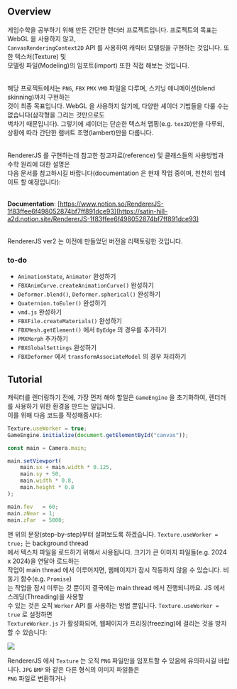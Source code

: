 ## Overview
게임수학을 공부하기 위해 만든 간단한 렌더러 프로젝트입니다. 프로젝트의 목표는 WebGL 을 사용하지 않고, <br>
`CanvasRenderingContext2D` API 를 사용하여 캐릭터 모델링을 구현하는 것입니다. 또한 텍스처(Texture) 및 <br>
모델링 파일(Modeling)의 임포트(import) 또한 직접 해보는 것입니다. <br><br>

해당 프로젝트에서는 `PNG`, `FBX` `PMX` `VMD` 파일을 다루며, 스키닝 애니메이션(blend skinning)까지 구현하는 <br>
것이 최종 목표입니다. WebGL 을 사용하지 않기에, 다양한 셰이더 기법들을 다룰 수는 없습니다(삼각형을 그리는 것만으로도 <br>
벅차기 때문입니다). 그렇기에 셰이더는 단순한 텍스처 맵핑(e.g. `tex2D`)만을 다루되, 상황에 따라 간단한 램버트 조명(lambert)만을 다룹니다. <br><br>

RendererJS 를 구현하는데 참고한 참고자료(reference) 및 클래스들의 사용방법과 수학 원리에 대한 설명은 <br>
다음 문서를 참고하시길 바랍니다(documentation 은 현재 작업 중이며, 천천히 업데이트 할 예정입니다): <br><br>

**Documentation**: [https://www.notion.so/RendererJS-1f83ffee6f498052874bf7ff891dce93](https://satin-hill-a2d.notion.site/RendererJS-1f83ffee6f498052874bf7ff891dce93) <br><br>

RendererJS ver2 는 이전에 만들었던 버전을 리팩토링한 것입니다. 

### to-do
- `AnimationState`, `Animator` 완성하기
- `FBXAnimCurve.createAnimationCurve()` 완성하기
- `Deformer.blend()`, `Deformer.spherical()` 완성하기
- `Quaternion.toEuler()` 완성하기
- `vmd.js` 완성하기
- `FBXFile.createMaterials()` 완성하기
- `FBXMesh.getElement()` 에서 `ByEdge` 의 경우를 추가하기
- `PMXMorph` 추가하기
- `FBXGlobalSettings` 완성하기
- `FBXDeformer` 에서 `transformAssociateModel` 의 경우 처리하기

## Tutorial
캐릭터를 렌더링하기 전에, 가장 먼저 해야 할일은 `GameEngine` 을 초기화하여, 렌더러를 사용하기 위한 환경을 만드는 일입니다. <br>
이를 위해 다음 코드를 작성해줍시다:

``` js
Texture.useWorker = true;
GameEngine.initialize(document.getElementById("canvas"));

const main = Camera.main;

main.setViewport(
    main.sx + main.width * 0.125,
    main.sy + 50,
    main.width * 0.8,
    main.height * 0.8
);

main.fov   = 60;
main.zNear = 1;
main.zFar  = 5000;
```

맨 위의 문장(step-by-step)부터 살펴보도록 하겠습니다. `Texture.useWorker = true;` 는 background thread <br>
에서 텍스처 파일을 로드하기 위해서 사용됩니다. 크기가 큰 이미지 파일들(e.g. 2024 x 2024)을 연달아 로드하는 <br>
작업이 main thread 에서 이루어지면, 웹페이지가 잠시 작동하지 않을 수 있습니다. 비동기 함수(e.g. `Promise`) <br>
는 작업을 잠시 미루는 것 뿐이지 결국에는 main thread 에서 진행되니까요. JS 에서 스레딩(Threading)을 사용할 <br>
수 있는 것은 오직 `Worker` API 를 사용하는 방법 뿐입니다. `Texture.useWorker = true` 로 설정하면 <br>
`TextureWorker.js` 가 활성화되어, 웹페이지가 프리징(freezing)에 걸리는 것을 방지할 수 있습니다:

<img src="https://file.notion.so/f/f/fe6e2013-3ec2-466b-a297-5e801e33afd0/916507d0-ec2e-4a07-85b9-b14579834a5b/%EB%85%B9%ED%99%94_2025_06_24_13_51_07_509.gif?table=block&id=21c3ffee-6f49-8014-84d5-c1333bb49190&spaceId=fe6e2013-3ec2-466b-a297-5e801e33afd0&expirationTimestamp=1753768800000&signature=gXH8qJM979-hXnpAzEQgrV9-Ia6YytnZ8AY13yjstvI">


RendererJS 에서 `Texture` 는 오직 `PNG` 파일만을 임포트할 수 있음에 유의하시길 바랍니다. `JPG` `BMP` 와 같은 다른 형식의 이미지 파일들은 <br>
`PNG` 파일로 변환하거나 


